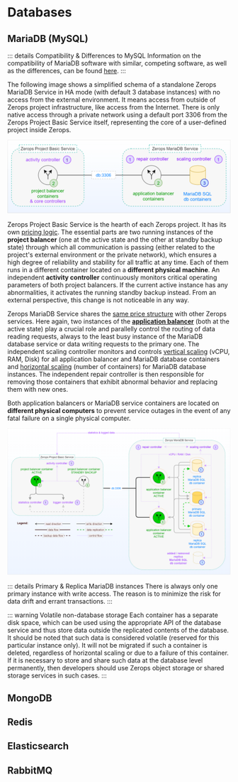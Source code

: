 # Databases

## MariaDB (MySQL)

<!-- markdownlint-disable DOCSMD004 -->
::: details Compatibility & Differences to MySQL
Information on the compatibility of MariaDB software with similar, competing software, as well as the differences, can be found [here](https://mariadb.com/kb/en/compatibility-differences).
:::
<!-- markdownlint-enable DOCSMD004 -->

The following image shows a simplified schema of a standalone Zerops MariaDB Service in HA mode (with default 3 database instances) with no access from the external environment. It means access from outside of Zerops project infrastructure, like access from the Internet. There is only native access through a private network using a default port 3306 from the Zerops Project Basic Service itself, representing the core of a user-defined project inside Zerops.

![Zerops MariaDB Service](./images/Zerops-MariaDB-Service-Base.png "Zerops MariaDB Service")

Zerops Project Basic Service is the hearth of each Zerops project. It has its own [pricing logic](/documentation/overview/pricing.html#projects). The essential parts are two running instances of the **project balancer** (one at the active state and the other at standby backup state) through which all communication is passing (either related to the project's external environment or the private network), which ensures a high degree of reliability and stability for all traffic at any time. Each of them runs in a different container located on a **different physical machine**. An independent **activity controller** continuously monitors critical operating parameters of both project balancers. If the current active instance has any abnormalities, it activates the running standby backup instead. From an external perspective, this change is not noticeable in any way.

Zerops MariaDB Service shares the [same price structure](/documentation/overview/pricing.html#services) with other Zerops services. Here again, two instances of the **[application balancer](https://mariadb.com/kb/en/maxscale)** (both at the active state) play a crucial role and parallelly control the routing of data reading requests, always to the least busy instance of the MariaDB database service or data writing requests to the primary one. The independent scaling controller monitors and controls [vertical scaling](/documentation/automatic-scaling/how-automatic-scaling-works.html#vertical-scaling) (vCPU, RAM, Disk) for all application balancer and MariaDB database containers and [horizontal scaling](/documentation/automatic-scaling/how-automatic-scaling-works.html#horizontal-scaling) (number of containers) for MariaDB database instances. The independent repair controller is then responsible for removing those containers that exhibit abnormal behavior and replacing them with new ones.

Both application balancers or MariaDB service containers are located on **different physical computers** to prevent service outages in the event of any fatal failure on a single physical computer.

![Zerops MariaDB Service](./images/Zerops-MariaDB-Service-Detail.png "Zerops MariaDB Service")

<!-- markdownlint-disable DOCSMD004 -->
::: details Primary & Replica MariaDB instances
There is always only one primary instance with write access. The reason is to minimize the risk for data drift and errant transactions.
:::
<!-- markdownlint-enable DOCSMD004 -->

<!-- markdownlint-disable DOCSMD004 -->
::: warning Volatile non-database storage
Each container has a separate disk space, which can be used using the appropriate API of the database service and thus store data outside the replicated contents of the database. It should be noted that such data is considered volatile (reserved for this particular instance only). It will not be migrated if such a container is deleted, regardless of horizontal scaling or due to a failure of this container. If it is necessary to store and share such data at the database level permanently, then developers should use Zerops object storage or shared storage services in such cases.
:::
<!-- markdownlint-enable DOCSMD004 -->

## MongoDB

## Redis

## Elasticsearch

## RabbitMQ
